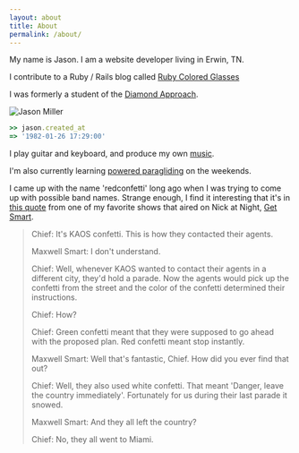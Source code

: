 ```yaml
---
layout: about
title: About
permalink: /about/
---
```


My name is Jason. I am a website developer living in Erwin, TN.

I contribute to a Ruby / Rails blog called [Ruby Colored Glasses][]

I was formerly a student of the [Diamond Approach][].

<img src="{{site.assets.url_prefix}}/images/jason-miller.jpg" alt="Jason Miller" title="Jason Miller" />

[Diamond Approach]: https://en.wikipedia.org/wiki/A._H._Almaas#Diamond_Approach
[Ruby Colored Glasses]: http://www.rubycoloredglasses.com/

```ruby
>> jason.created_at
=> '1982-01-26 17:29:00'
```

I play guitar and keyboard, and produce my own [music].

I'm also currently learning [powered paragliding][] on the weekends.

[powered paragliding]: https://en.wikipedia.org/wiki/Powered_paragliding

I came up with the name 'redconfetti' long ago when I was trying to come up
with possible band names. Strange enough, I find it interesting that it's in
[this quote][] from one of my favorite shows that aired on Nick at Night,
[Get Smart][].

[music]: http://music.redconfetti.com/
[this quote]: https://web.archive.org/web/20120704232833/http://sharetv.org/shows/get_smart_1965/quotes/pg-8
[Get Smart]: https://en.wikipedia.org/wiki/Get_Smart

> Chief: It's KAOS confetti. This is how they contacted their agents.
>
> Maxwell Smart: I don't understand.
>
> Chief: Well, whenever KAOS wanted to contact their agents in a different city,
> they'd hold a parade. Now the agents would pick up the confetti from the
> street and the color of the confetti determined their instructions.
>
> Chief: How?
>
> Chief: Green confetti meant that they were supposed to go ahead with the
> proposed plan. Red confetti meant stop instantly.
>
> Maxwell Smart: Well that's fantastic, Chief. How did you ever find that out?
>
> Chief: Well, they also used white confetti. That meant 'Danger, leave the
> country immediately'. Fortunately for us during their last parade it snowed.
>
> Maxwell Smart: And they all left the country?
>
> Chief: No, they all went to Miami.
